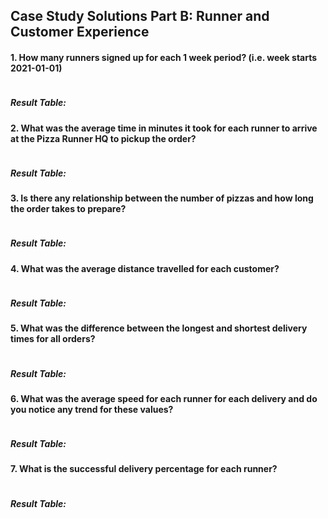 ## Case Study Solutions Part B: Runner and Customer Experience

#### 1. How many runners signed up for each 1 week period? (i.e. week starts 2021-01-01)

```sql

```
##### Result Table:
 
#### 2. What was the average time in minutes it took for each runner to arrive at the Pizza Runner HQ to pickup the order?

```sql

```
##### Result Table:

#### 3. Is there any relationship between the number of pizzas and how long the order takes to prepare?

```sql

```
##### Result Table:

#### 4. What was the average distance travelled for each customer?

```sql

```
##### Result Table:

#### 5. What was the difference between the longest and shortest delivery times for all orders?

```sql

```
##### Result Table:

#### 6. What was the average speed for each runner for each delivery and do you notice any trend for these values?

```sql

```
##### Result Table:

#### 7. What is the successful delivery percentage for each runner?

```sql

```
##### Result Table:
